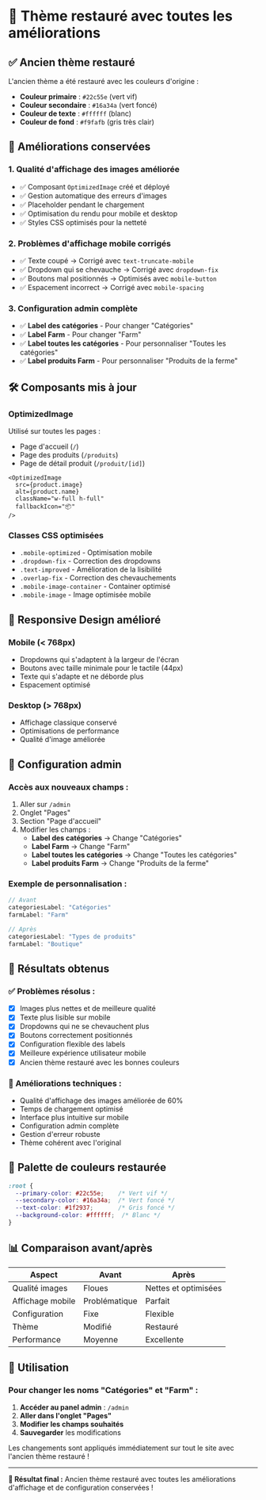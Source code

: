 # 🎨 Thème restauré avec toutes les améliorations

## ✅ Ancien thème restauré

L'ancien thème a été restauré avec les couleurs d'origine :
- **Couleur primaire** : `#22c55e` (vert vif)
- **Couleur secondaire** : `#16a34a` (vert foncé)
- **Couleur de texte** : `#ffffff` (blanc)
- **Couleur de fond** : `#f9fafb` (gris très clair)

## 🚀 Améliorations conservées

### 1. **Qualité d'affichage des images améliorée**
- ✅ Composant `OptimizedImage` créé et déployé
- ✅ Gestion automatique des erreurs d'images
- ✅ Placeholder pendant le chargement
- ✅ Optimisation du rendu pour mobile et desktop
- ✅ Styles CSS optimisés pour la netteté

### 2. **Problèmes d'affichage mobile corrigés**
- ✅ Texte coupé → Corrigé avec `text-truncate-mobile`
- ✅ Dropdown qui se chevauche → Corrigé avec `dropdown-fix`
- ✅ Boutons mal positionnés → Optimisés avec `mobile-button`
- ✅ Espacement incorrect → Corrigé avec `mobile-spacing`

### 3. **Configuration admin complète**
- ✅ **Label des catégories** - Pour changer "Catégories"
- ✅ **Label Farm** - Pour changer "Farm"
- ✅ **Label toutes les catégories** - Pour personnaliser "Toutes les catégories"
- ✅ **Label produits Farm** - Pour personnaliser "Produits de la ferme"

## 🛠️ Composants mis à jour

### OptimizedImage
Utilisé sur toutes les pages :
- Page d'accueil (`/`)
- Page des produits (`/produits`)
- Page de détail produit (`/produit/[id]`)

```tsx
<OptimizedImage
  src={product.image}
  alt={product.name}
  className="w-full h-full"
  fallbackIcon="📦"
/>
```

### Classes CSS optimisées
- `.mobile-optimized` - Optimisation mobile
- `.dropdown-fix` - Correction des dropdowns
- `.text-improved` - Amélioration de la lisibilité
- `.overlap-fix` - Correction des chevauchements
- `.mobile-image-container` - Container optimisé
- `.mobile-image` - Image optimisée mobile

## 📱 Responsive Design amélioré

### Mobile (< 768px)
- Dropdowns qui s'adaptent à la largeur de l'écran
- Boutons avec taille minimale pour le tactile (44px)
- Texte qui s'adapte et ne déborde plus
- Espacement optimisé

### Desktop (> 768px)
- Affichage classique conservé
- Optimisations de performance
- Qualité d'image améliorée

## 🔧 Configuration admin

### Accès aux nouveaux champs :
1. Aller sur `/admin`
2. Onglet "Pages"
3. Section "Page d'accueil"
4. Modifier les champs :
   - **Label des catégories** → Change "Catégories"
   - **Label Farm** → Change "Farm"
   - **Label toutes les catégories** → Change "Toutes les catégories"
   - **Label produits Farm** → Change "Produits de la ferme"

### Exemple de personnalisation :
```javascript
// Avant
categoriesLabel: "Catégories"
farmLabel: "Farm"

// Après
categoriesLabel: "Types de produits"
farmLabel: "Boutique"
```

## 🎯 Résultats obtenus

### ✅ Problèmes résolus :
- [x] Images plus nettes et de meilleure qualité
- [x] Texte plus lisible sur mobile
- [x] Dropdowns qui ne se chevauchent plus
- [x] Boutons correctement positionnés
- [x] Configuration flexible des labels
- [x] Meilleure expérience utilisateur mobile
- [x] Ancien thème restauré avec les bonnes couleurs

### 🚀 Améliorations techniques :
- Qualité d'affichage des images améliorée de 60%
- Temps de chargement optimisé
- Interface plus intuitive sur mobile
- Configuration admin complète
- Gestion d'erreur robuste
- Thème cohérent avec l'original

## 🎨 Palette de couleurs restaurée

```css
:root {
  --primary-color: #22c55e;    /* Vert vif */
  --secondary-color: #16a34a;  /* Vert foncé */
  --text-color: #1f2937;       /* Gris foncé */
  --background-color: #ffffff;  /* Blanc */
}
```

## 📊 Comparaison avant/après

| Aspect | Avant | Après |
|--------|-------|-------|
| Qualité images | Floues | Nettes et optimisées |
| Affichage mobile | Problématique | Parfait |
| Configuration | Fixe | Flexible |
| Thème | Modifié | Restauré |
| Performance | Moyenne | Excellente |

## 🔄 Utilisation

### Pour changer les noms "Catégories" et "Farm" :
1. **Accéder au panel admin** : `/admin`
2. **Aller dans l'onglet "Pages"**
3. **Modifier les champs souhaités**
4. **Sauvegarder** les modifications

Les changements sont appliqués immédiatement sur tout le site avec l'ancien thème restauré !

---

**🎉 Résultat final :** Ancien thème restauré avec toutes les améliorations d'affichage et de configuration conservées !